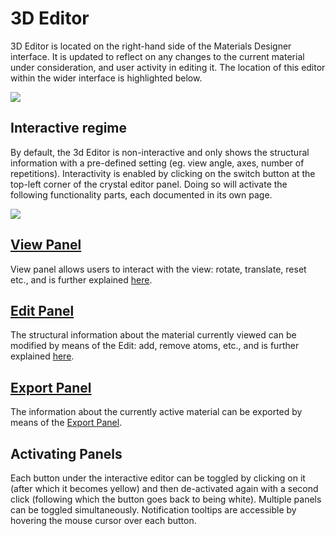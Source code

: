 # 3D Editor

3D Editor is located on the right-hand side of the Materials Designer interface. It is updated to reflect on any changes to the current material under consideration, and user activity in editing it. The location of this editor within the wider interface is highlighted below.

<img src="/images/3D-viewer.png"/>

## Interactive regime

By default, the 3d Editor is non-interactive and only shows the structural information with a pre-defined setting (eg. view angle, axes, number of repetitions). Interactivity is enabled by clicking on the switch button <i class="zmdi zmdi-power zmdi-hc-border"></i> at the top-left corner of the crystal editor panel. Doing so will activate the following functionality parts, each documented in its own page.

<img src="/images/3D-viewer-panels.png"/>
 
## [View Panel](./3d-editor/view.md)

View panel allows users to interact with the view: rotate, translate, reset etc., and is further explained [here](./3d-editor/view.md). 

## [Edit Panel](./3d-editor/edit.md)

The structural information about the material currently viewed can be modified by means of the Edit: add, remove atoms, etc., and is further explained [here](./3d-editor/edit.md).   

## [Export Panel](./3d-editor/export.md)

The information about the currently active material can be exported by means of the [Export Panel](./3d-editor/export.md).   

## Activating Panels

Each button under the interactive editor can be toggled by clicking on it (after which it becomes yellow) and then de-activated again with a second click (following which the button goes back to being white). Multiple panels can be toggled simultaneously. Notification tooltips are accessible by hovering the mouse cursor over each button.
